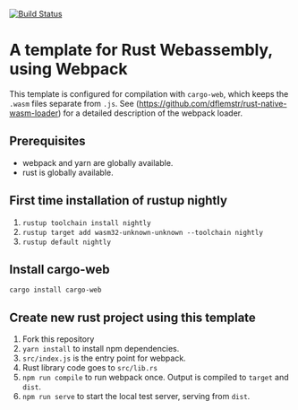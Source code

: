 [![Build Status](https://travis-ci.org/levkazar/rust-webassembly-template.svg?branch=cargoWeb)](https://travis-ci.org/levkazar/rust-webassembly-template)
# A template for Rust Webassembly, using Webpack
This template is configured for compilation with `cargo-web`, which keeps the `.wasm` files separate from `.js`.
See (https://github.com/dflemstr/rust-native-wasm-loader) for a detailed description of the webpack loader.

## Prerequisites
- webpack and yarn are globally available.
- rust is globally available.

## First time installation of rustup nightly
1. `rustup toolchain install nightly`
3. `rustup target add wasm32-unknown-unknown --toolchain nightly` 
4. `rustup default nightly`

## Install cargo-web
`cargo install cargo-web`

## Create new rust project using this template
1. Fork this repository
5. `yarn install` to install npm dependencies.
6. `src/index.js` is the entry point for webpack. 
7. Rust library code goes to `src/lib.rs`
8. `npm run compile` to run webpack once. Output is compiled to `target` and `dist`.
9. `npm run serve` to start the local test server, serving from `dist`.